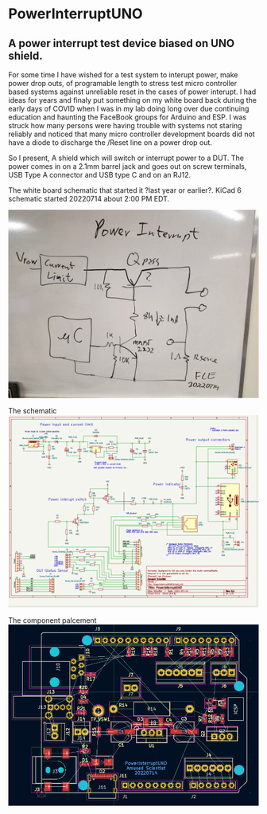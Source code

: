 # PowerInterruptUNO
## A power interrupt test device biased on UNO shield.  
For some time I have wished for a test system to interupt power, make power drop outs, of programable length to stress test micro controller based systems against unreliable reset in the cases of power interupt. I had ideas for years and finaly put something on my white board back during the early days of COVID when I was in my lab doing long over due continuing education and haunting the FaceBook groups for Arduino and ESP. I was struck how many persons were having trouble with systems not staring reliably and noticed that many micro controller development boards did not have a diode to discharge the /Reset line on a power drop out.

So I present, A shield which will switch or interrupt power to a DUT. The power comes in on a 2.1mm barrel jack and goes out on screw terminals, USB Type A connector and USB type C and on an RJ12.

The white board schematic that started it ?last year or earlier?.
KiCad 6 schematic started 20220714 about 2:00 PM EDT.


<img src="20220714_204146WhiteBoardResized.jpg"  width="600" alt="image of white board" >


The schematic
![Schematic.gif](Schematic.gif)

The component palcement
![PCB_Placement.gif](PCB_Placement.gif)





